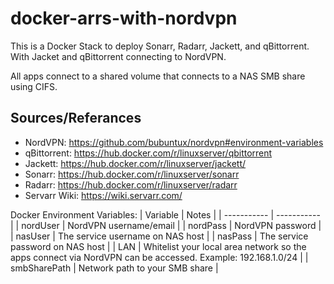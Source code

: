 # docker-arrs-with-nordvpn
This is a Docker Stack to deploy Sonarr, Radarr, Jackett, and qBittorrent. With Jacket and qBittorrent connecting to NordVPN.

All apps connect to a shared volume that connects to a NAS SMB share using CIFS.

## Sources/Referances
- NordVPN: https://github.com/bubuntux/nordvpn#environment-variables
- qBittorrent: https://hub.docker.com/r/linuxserver/qbittorrent
- Jackett: https://hub.docker.com/r/linuxserver/jackett/
- Sonarr: https://hub.docker.com/r/linuxserver/sonarr
- Radarr: https://hub.docker.com/r/linuxserver/radarr
- Servarr Wiki: https://wiki.servarr.com/

Docker Environment Variables:
| Variable | Notes |
| ----------- | ----------- |
| nordUser | NordVPN username/email |
| nordPass | NordVPN password |
| nasUser | The service username on NAS host |
| nasPass | The service password on NAS host |
| LAN | Whitelist your local area network so the apps connect via NordVPN can be accessed. Example: 192.168.1.0/24 |
| smbSharePath | Network path to your SMB share |
